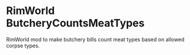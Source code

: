 # RimWorld ButcheryCountsMeatTypes
RimWorld mod to make butchery bills count meat types based on allowed corpse types.
